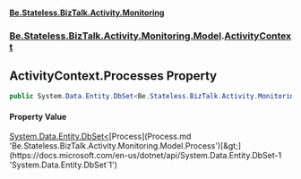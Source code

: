 #### [Be.Stateless.BizTalk.Activity.Monitoring](README.md 'README')
### [Be.Stateless.BizTalk.Activity.Monitoring.Model](Be.Stateless.BizTalk.Activity.Monitoring.Model.md 'Be.Stateless.BizTalk.Activity.Monitoring.Model').[ActivityContext](ActivityContext.md 'Be.Stateless.BizTalk.Activity.Monitoring.Model.ActivityContext')

## ActivityContext.Processes Property

```csharp
public System.Data.Entity.DbSet<Be.Stateless.BizTalk.Activity.Monitoring.Model.Process> Processes { get; set; }
```

#### Property Value
[System.Data.Entity.DbSet&lt;](https://docs.microsoft.com/en-us/dotnet/api/System.Data.Entity.DbSet-1 'System.Data.Entity.DbSet`1')[Process](Process.md 'Be.Stateless.BizTalk.Activity.Monitoring.Model.Process')[&gt;](https://docs.microsoft.com/en-us/dotnet/api/System.Data.Entity.DbSet-1 'System.Data.Entity.DbSet`1')